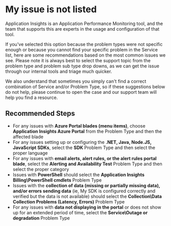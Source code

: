 <properties 
    pageTitle="My issue is not listed"
    description="Guide to help select the correct support topic"
    infoBubbleText="Some suggestions have been found to help get a quicker resolution."
    service="microsoft.insights"
    resource="components"
    authors="debugthings"
    ms.author="jamdavi"
    articleId="insights_issuenotlisted"
    selfHelpType="generic"
    cloudEnvironments="public"
    productPesIds="15693" 
    supportTopicIds="32402641"
 />
# My issue is not listed

Application Insights is an Application Performance Monitoring tool, and the team that supports this are experts in the usage and configuration of that tool.<br>

If you've selected this option because the problem types were not specific enough or because you cannot find your specific problem in the Service list, here are some recommendations based on the most common issues we see. Please note it is always best to select the support topic from the problem type and problem sub type drop downs, as we can get the issue through our internal tools and triage much quicker.<br>

We also understand that sometimes you simply can't find a correct combination of Service and/or Problem Type, so if these suggestions below do not help, please continue to open the case and our support team will help you find a resource.<br>

## **Recommended Steps**

* For any issues with **Azure Portal blades (menu items)**, choose **Application Insights Azure Portal** from the Problem Type and then the affected blade
* For any issues setting up or configuring the **.NET, Java, Node.JS, JavaScript SDKs**, select the **SDK** Problem Type and then select the proper language
* For any issues with **email alerts, alert rules, or the alert rules portal blade**, select the **Alerting and Availability Test** Problem Type and then select the proper category
* Issues with **PowerShell** should select the **Application Insights Billing\PowerShell cmdlets** Problem Type
* Issues with the **collection of data (missing or partially missing data), and/or errors sending data** (ie, My SDK is configured correctly and verified but the data is not available) should select the **Collection\Data Collection Problems (Latency, Errors)** Problem Type
* For any issues with **data not displaying in the portal** or does not show up for an extended period of time, select the **Service\Outage or degradation** Problem Type
